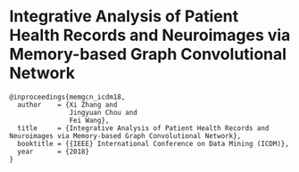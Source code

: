 # Integrative Analysis of Patient Health Records and Neuroimages via Memory-based Graph Convolutional Network

```
@inproceedings{memgcn_icdm18,
  author    = {Xi Zhang and
               Jingyuan Chou and
               Fei Wang},
  title     = {Integrative Analysis of Patient Health Records and Neuroimages via Memory-based Graph Convolutional Network},
  booktitle = {{IEEE} International Conference on Data Mining (ICDM)},
  year      = {2018}
}
```
